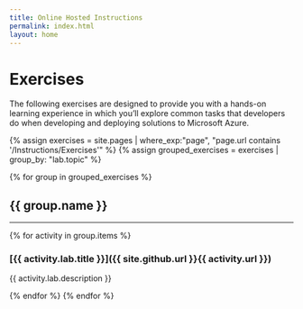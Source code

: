 ```yaml
---
title: Online Hosted Instructions
permalink: index.html
layout: home
---
```


# Exercises

The following exercises are designed to provide you with a hands-on learning experience in which you’ll explore common tasks that developers do when developing and deploying solutions to Microsoft Azure.

{% assign exercises = site.pages | where_exp:"page", "page.url contains '/Instructions/Exercises'" %}
{% assign grouped_exercises = exercises | group_by: "lab.topic" %}

{% for group in grouped_exercises %}

## {{ group.name }}

<hr/>

{% for activity in group.items %}

### [{{ activity.lab.title }}]({{ site.github.url }}{{ activity.url }})

{{ activity.lab.description }}

{% endfor %}
{% endfor %}

